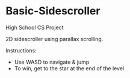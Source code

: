 # Basic-Sidescroller

High School CS Project

2D sidescroller using parallax scrolling.

Instructions:
- Use WASD to navigate & jump
- To win, get to the star at the end of the level
